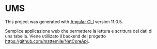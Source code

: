# UMS

This project was generated with [Angular CLI](https://github.com/angular/angular-cli) version 11.0.5.

Semplice applicazione web che permettere la lettura e scrittura dei dati di una tabella.
Viene utillizato il backend del progetto https://github.com/mattemile/NetCoreApi.
